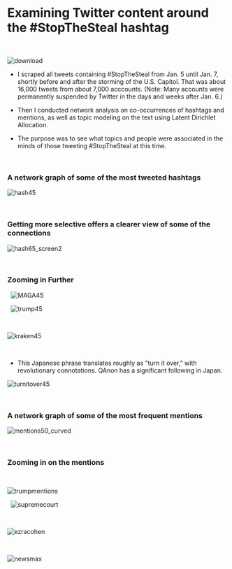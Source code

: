 # Examining Twitter content around the #StopTheSteal hashtag

&nbsp;

![download](https://user-images.githubusercontent.com/29707241/119088998-22507880-b9cf-11eb-86c4-638ae60e9f03.jpeg)


* I scraped all tweets containing #StopTheSteal from Jan. 5 until Jan. 7, shortly before and after the storming of the U.S. Capitol. That was about 16,000 tweets from about 7,000 acccounts. (Note: Many accounts were permanently suspended by Twitter in the days and weeks after Jan. 6.)

* Then I conducted network analysis on co-occurrences of hashtags and mentions, as well as topic modeling on the text using Latent Dirichlet Allocation. 

* The purpose was to see what topics and people were associated in the minds of those tweeting #StopTheSteal at this time.


&nbsp;

### A network graph of some of the most tweeted hashtags

![hash45](https://user-images.githubusercontent.com/29707241/119089742-3f397b80-b9d0-11eb-979b-1a327f737211.png)

&nbsp;

### Getting more selective offers a clearer view of some of the connections


![hash65_screen2](https://user-images.githubusercontent.com/29707241/119090099-c981df80-b9d0-11eb-8143-1fd7d973928a.png)


&nbsp;


### Zooming in Further
&nbsp;
![MAGA45](https://user-images.githubusercontent.com/29707241/119091045-13b79080-b9d2-11eb-99e8-5083ba91af8b.png)


&nbsp;
![trump45](https://user-images.githubusercontent.com/29707241/119090241-ffbf5f00-b9d0-11eb-8a01-239a33b85c5f.png)


&nbsp;

![kraken45](https://user-images.githubusercontent.com/29707241/119090291-106fd500-b9d1-11eb-9a83-aab7c397aa63.png)


&nbsp;

* This Japanese phrase translates roughly as "turn it over," with revolutionary connotations. QAnon has a significant following in Japan.

![turnitover45](https://user-images.githubusercontent.com/29707241/119090368-2b424980-b9d1-11eb-9beb-2c9ba62527ca.png)


&nbsp;
### A network graph of some of the most frequent mentions


![mentions50_curved](https://user-images.githubusercontent.com/29707241/119090821-b6234400-b9d1-11eb-86dc-3b0bd3630351.png)

&nbsp;


### Zooming in on the mentions

&nbsp;

![trumpmentions](https://user-images.githubusercontent.com/29707241/119091138-39449a00-b9d2-11eb-8f3f-ddf5bbb67be3.png)


&nbsp;
![supremecourt](https://user-images.githubusercontent.com/29707241/119091302-7741be00-b9d2-11eb-9bd0-7793ce394770.png)



&nbsp;

![ezracohen](https://user-images.githubusercontent.com/29707241/119091162-42ce0200-b9d2-11eb-9a30-a59860b0b203.png)


&nbsp;

![newsmax](https://user-images.githubusercontent.com/29707241/119091353-8a548e00-b9d2-11eb-8211-11dfd30b51d5.png)


&nbsp;

